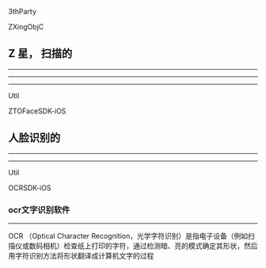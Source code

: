 
3thParty
>
ZXingObjC


## Z 星， 扫描的


<hr>


<hr>



<hr>



Util
>
ZTOFaceSDK-iOS

## 人脸识别的




<hr>


<hr>


Util
>
OCRSDK-iOS


### ocr文字识别软件


<hr>





OCR （Optical Character Recognition，光学字符识别）是指电子设备（例如扫描仪或数码相机）检查纸上打印的字符，通过检测暗、亮的模式确定其形状，然后用字符识别方法将形状翻译成计算机文字的过程



